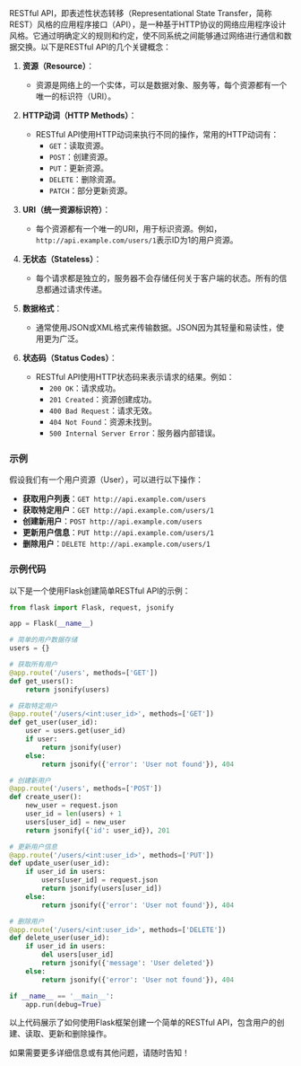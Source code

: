 RESTful API，即表述性状态转移（Representational State Transfer，简称REST）风格的应用程序接口（API），是一种基于HTTP协议的网络应用程序设计风格。它通过明确定义的规则和约定，使不同系统之间能够通过网络进行通信和数据交换。以下是RESTful API的几个关键概念：

1. **资源（Resource）**：
    - 资源是网络上的一个实体，可以是数据对象、服务等，每个资源都有一个唯一的标识符（URI）。

2. **HTTP动词（HTTP Methods）**：
    - RESTful API使用HTTP动词来执行不同的操作，常用的HTTP动词有：
        - `GET`：读取资源。
        - `POST`：创建资源。
        - `PUT`：更新资源。
        - `DELETE`：删除资源。
        - `PATCH`：部分更新资源。

3. **URI（统一资源标识符）**：
    - 每个资源都有一个唯一的URI，用于标识资源。例如，`http://api.example.com/users/1`表示ID为1的用户资源。

4. **无状态（Stateless）**：
    - 每个请求都是独立的，服务器不会存储任何关于客户端的状态。所有的信息都通过请求传递。

5. **数据格式**：
    - 通常使用JSON或XML格式来传输数据。JSON因为其轻量和易读性，使用更为广泛。

6. **状态码（Status Codes）**：
    - RESTful API使用HTTP状态码来表示请求的结果。例如：
        - `200 OK`：请求成功。
        - `201 Created`：资源创建成功。
        - `400 Bad Request`：请求无效。
        - `404 Not Found`：资源未找到。
        - `500 Internal Server Error`：服务器内部错误。

### 示例

假设我们有一个用户资源（User），可以进行以下操作：

- **获取用户列表**：`GET http://api.example.com/users`
- **获取特定用户**：`GET http://api.example.com/users/1`
- **创建新用户**：`POST http://api.example.com/users`
- **更新用户信息**：`PUT http://api.example.com/users/1`
- **删除用户**：`DELETE http://api.example.com/users/1`

### 示例代码

以下是一个使用Flask创建简单RESTful API的示例：

```python
from flask import Flask, request, jsonify

app = Flask(__name__)

# 简单的用户数据存储
users = {}

# 获取所有用户
@app.route('/users', methods=['GET'])
def get_users():
    return jsonify(users)

# 获取特定用户
@app.route('/users/<int:user_id>', methods=['GET'])
def get_user(user_id):
    user = users.get(user_id)
    if user:
        return jsonify(user)
    else:
        return jsonify({'error': 'User not found'}), 404

# 创建新用户
@app.route('/users', methods=['POST'])
def create_user():
    new_user = request.json
    user_id = len(users) + 1
    users[user_id] = new_user
    return jsonify({'id': user_id}), 201

# 更新用户信息
@app.route('/users/<int:user_id>', methods=['PUT'])
def update_user(user_id):
    if user_id in users:
        users[user_id] = request.json
        return jsonify(users[user_id])
    else:
        return jsonify({'error': 'User not found'}), 404

# 删除用户
@app.route('/users/<int:user_id>', methods=['DELETE'])
def delete_user(user_id):
    if user_id in users:
        del users[user_id]
        return jsonify({'message': 'User deleted'})
    else:
        return jsonify({'error': 'User not found'}), 404

if __name__ == '__main__':
    app.run(debug=True)
```

以上代码展示了如何使用Flask框架创建一个简单的RESTful API，包含用户的创建、读取、更新和删除操作。

如果需要更多详细信息或有其他问题，请随时告知！